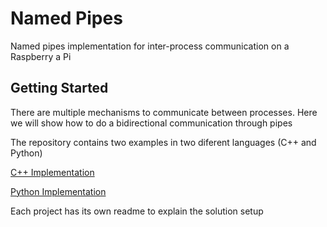 # Named Pipes

Named pipes implementation for inter-process communication on a Raspberry a Pi

## Getting Started

There are multiple mechanisms to communicate between processes. Here we will show how to do a bidirectional communication through pipes

The repository contains two examples in two diferent languages (C++ and Python)

[C++ Implementation](https://github.com/thecodeshift/NamedPipes/tree/master/NamedPipes/C%2B%2B/PipeTester)

[Python Implementation](https://github.com/thecodeshift/NamedPipes/tree/master/NamedPipes/Python)

Each project has its own readme to explain the solution setup
